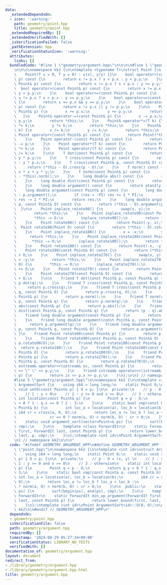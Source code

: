 ```yaml
---
data:
  _extendedDependsOn:
  - icon: ':warning:'
    path: geometry/point.hpp
    title: geometry/point.hpp
  _extendedRequiredBy: []
  _extendedVerifiedWith: []
  _isVerificationFailed: false
  _pathExtension: hpp
  _verificationStatusIcon: ':warning:'
  attributes:
    links: []
  bundledCode: "#line 1 \"geometry/argument.hpp\"\n\n\n\n#line 1 \"geometry/point.hpp\"\
    \n\n\n\nnamespace kk2 {\n\ntemplate <typename T>\nstruct Point {\n    T x, y;\n\
    \    Point(T x = 0, T y = 0) : x(x), y(y) {}\n    bool operator<(const Point&\
    \ p) const {\n        return x != p.x ? x < p.x : y < p.y;\n    }\n    bool operator<=(const\
    \ Point& p) const {\n        return x != p.x ? x < p.x : y <= p.y;\n    }\n  \
    \  bool operator>(const Point& p) const {\n        return x != p.x ? x > p.x :\
    \ y > p.y;\n    }\n    bool operator>=(const Point& p) const {\n        return\
    \ x != p.x ? x > p.x : y >= p.y;\n    }\n    bool operator==(const Point& p) const\
    \ {\n        return x == p.x && y == p.y;\n    }\n    bool operator!=(const Point&\
    \ p) const {\n        return x != p.x || y != p.y;\n    }\n\n    Point& operator+=(const\
    \ Point& p) {\n        x += p.x;\n        y += p.y;\n        return *this;\n \
    \   }\n    Point& operator-=(const Point& p) {\n        x -= p.x;\n        y -=\
    \ p.y;\n        return *this;\n    }\n    Point& operator*=(T k) {\n        x\
    \ *= k;\n        y *= k;\n        return *this;\n    }\n    Point& operator/=(T\
    \ k) {\n        x /= k;\n        y /= k;\n        return *this;\n    }\n\n   \
    \ Point operator+(const Point& p) const {\n        return Point(*this) += p;\n\
    \    }\n    Point operator-(const Point& p) const {\n        return Point(*this)\
    \ -= p;\n    }\n    Point operator*(T k) const {\n        return Point(*this)\
    \ *= k;\n    }\n    Point operator/(T k) const {\n        return Point(*this)\
    \ /= k;\n    }\n\n    T dot(const Point& p) const {\n        return x * p.x +\
    \ y * p.y;\n    }\n    T cross(const Point& p) const {\n        return x * p.y\
    \ - y * p.x;\n    }\n    T cross(const Point& p, const Point& O) const {\n   \
    \     return (*this - O).cross(p - O);\n    }\n    T norm() const {\n        return\
    \ x * x + y * y;\n    }\n    T norm(const Point& p) const {\n        return (p\
    \ - *this).norm();\n    }\n    long double abs() const {\n        return sqrt(norm());\n\
    \    }\n    long double dist(const Point& p) const {\n        return (p - *this).abs();\n\
    \    }\n    long double argument() const {\n        return atan2(y, x);\n    }\n\
    \    long double argument(const Point& p) const {\n        long double res = argument()\
    \ - p.argument();\n        if (res < -PI) res += 2 * PI;\n        if (res > PI)\
    \ res -= 2 * PI;\n        return res;\n    }\n    long double argument(const Point&\
    \ p, const Point& O) const {\n        return (*this - O).argument(p - O);\n  \
    \  }\n\n    Point inplace_rotate90() {\n        swap(x, y);\n        x = -x;\n\
    \        return *this;\n    }\n    Point inplace_rotate90(const Point& O) {\n\
    \        *this -= O;\n        inplace_rotate90();\n        return *this += O;\n\
    \    }\n    Point rotate90() const {\n        return Point(-y, x);\n    }\n  \
    \  Point rotate90(Point O) const {\n        return (*this - O).rotate90() + O;\n\
    \    }\n    Point inplace_rotate180() {\n        x = -x;\n        y = -y;\n  \
    \      return *this;\n    }\n    Point inplace_rotate180(const Point& O) {\n \
    \       *this -= O;\n        inplace_rotate180();\n        return *this += O;\n\
    \    }\n    Point rotate180() const {\n        return Point(-x, -y);\n    }\n\
    \    Point rotate180(const Point& O) const {\n        return (*this - O).rotate180()\
    \ + O;\n    }\n    Point inplace_rotate270() {\n        swap(x, y);\n        y\
    \ = -y;\n        return *this;\n    }\n    Point inplace_rotate270(const Point&\
    \ O) {\n        *this -= O;\n        inplace_rotate270();\n        return *this\
    \ += O;\n    }\n    Point rotate270() const {\n        return Point(y, -x);\n\
    \    }\n    Point rotate270(const Point& O) const {\n        return (*this - O).rotate270()\
    \ + O;\n    }\n\n    friend T dot(const Point& p, const Point& q) {\n        return\
    \ p.dot(q);\n    }\n    friend T cross(const Point& p, const Point& q) {\n   \
    \     return p.cross(q);\n    }\n    friend T cross(const Point& p, const Point&\
    \ q, const Point& O) {\n        return p.cross(q, O);\n    }\n    friend T norm(const\
    \ Point& p) {\n        return p.norm();\n    }\n    friend T norm(const Point&\
    \ p, const Point& q) {\n        return p.norm(q);\n    }\n    friend long double\
    \ abs(const Point& p) {\n        return p.abs();\n    }\n    friend long double\
    \ dist(const Point& p, const Point& q) {\n        return (p - q).abs();\n    }\n\
    \    friend long double argument(const Point& p) {\n        return p.argument();\n\
    \    }\n    friend long double argument(const Point& p, const Point& q) {\n  \
    \      return p.argument(q);\n    }\n    friend long double argument(const Point&\
    \ p, const Point& q, const Point& O) {\n        return p.argument(q, O);\n   \
    \ }\n    friend Point rotate90(const Point& p) {\n        return p.rotate90();\n\
    \    }\n    friend Point rotate90(const Point& p, const Point& O) {\n        return\
    \ p.rotate90(O);\n    }\n    friend Point rotate180(const Point& p) {\n      \
    \  return p.rotate180();\n    }\n    friend Point rotate180(const Point& p, const\
    \ Point& O) {\n        return p.rotate180(O);\n    }\n    friend Point rotate270(const\
    \ Point& p) {\n        return p.rotate270();\n    }\n    friend Point rotate270(const\
    \ Point& p, const Point& O) {\n        return p.rotate270(O);\n    }\n\n    friend\
    \ ostream& operator<<(ostream& os, const Point& p) {\n        return os << p.x\
    \ << \" \" << p.y;\n    }\n    friend istream& operator>>(istream& is, Point&\
    \ p) {\n        return is >> p.x >> p.y;\n    }\n};\n\n} // namespace kk2\n\n\n\
    #line 5 \"geometry/argument.hpp\"\n\nnamespace kk2 {\n\ntemplate <int id>\nstruct\
    \ ArgumentSort {\n    using i64 = long long;\n    static Point O;\n    static\
    \ void setO(const Point& p) { O = p; }\n\n  private:\n    // p - O = (x, y) \n\
    \    // 1 : y < 0\n    // 2 : y >= 0 and x >= 0\n    // 3 : otherwise\n    static\
    \ int location(const Point& p) {\n        Point q = p - O;\n        return q.y\
    \ < 0 ? 1 : q.x >= 0 ? 2 : 3;\n    }\n\n    static bool cmp(const Point& a, const\
    \ Point& b) {\n        int loc_a = location(a), loc_b = location(b);\n       \
    \ i64 cr = cross(a, b, O);\n        return loc_a != loc_b ? loc_a < loc_b :\n\
    \               cr == 0 ? norm(a, O) < norm(b, O) : cr > 0;\n    }\n\n  public:\n\
    \    static void argument_sort(vector<Point>& ps) {\n        sort(begin(ps), end(ps),\
    \ cmp);\n    }\n\n    template <class ForwardIt>\n    static ForwardIt min_up_argument(ForwardIt\
    \ first, ForwardIt last, const Point& p) {\n        return lower_bound(first,\
    \ last, p, cmp);\n    }\n};\ntemplate <int id>\nPoint ArgumentSort<id>::O(0, 0);\n\
    \n} // namespace kk2\n\n\n"
  code: "#ifndef GEOMETRY_ARGUMENT_HPP\n#define GEOMETRY_ARGUMENT_HPP 1\n\n#include\
    \ \"point.hpp\"\n\nnamespace kk2 {\n\ntemplate <int id>\nstruct ArgumentSort {\n\
    \    using i64 = long long;\n    static Point O;\n    static void setO(const Point&\
    \ p) { O = p; }\n\n  private:\n    // p - O = (x, y) \n    // 1 : y < 0\n    //\
    \ 2 : y >= 0 and x >= 0\n    // 3 : otherwise\n    static int location(const Point&\
    \ p) {\n        Point q = p - O;\n        return q.y < 0 ? 1 : q.x >= 0 ? 2 :\
    \ 3;\n    }\n\n    static bool cmp(const Point& a, const Point& b) {\n       \
    \ int loc_a = location(a), loc_b = location(b);\n        i64 cr = cross(a, b,\
    \ O);\n        return loc_a != loc_b ? loc_a < loc_b :\n               cr == 0\
    \ ? norm(a, O) < norm(b, O) : cr > 0;\n    }\n\n  public:\n    static void argument_sort(vector<Point>&\
    \ ps) {\n        sort(begin(ps), end(ps), cmp);\n    }\n\n    template <class\
    \ ForwardIt>\n    static ForwardIt min_up_argument(ForwardIt first, ForwardIt\
    \ last, const Point& p) {\n        return lower_bound(first, last, p, cmp);\n\
    \    }\n};\ntemplate <int id>\nPoint ArgumentSort<id>::O(0, 0);\n\n} // namespace\
    \ kk2\n\n#endif // GEOMETRY_ARGUMENT_HPP\n"
  dependsOn:
  - geometry/point.hpp
  isVerificationFile: false
  path: geometry/argument.hpp
  requiredBy: []
  timestamp: '2024-08-29 05:27:34+09:00'
  verificationStatus: LIBRARY_NO_TESTS
  verifiedWith: []
documentation_of: geometry/argument.hpp
layout: document
redirect_from:
- /library/geometry/argument.hpp
- /library/geometry/argument.hpp.html
title: geometry/argument.hpp
---
```

